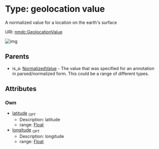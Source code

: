 
# Type: geolocation value


A normalized value for a location on the earth's surface

URI: [nmdc:GeolocationValue](https://microbiomedata/meta/GeolocationValue)


![img](http://yuml.me/diagram/nofunky;dir:TB/class/\[NormalizedValue]^-\[GeolocationValue&#124;latitude:float%20%3F;longitude:float%20%3F])

## Parents

 *  is_a: [NormalizedValue](NormalizedValue.md) - The value that was specified for an annotation in parsed/normalized form. This could be a range of different types.

## Attributes


### Own

 * [latitude](latitude.md)  <sub>OPT</sub>
    * Description: latitude
    * range: [Float](types/Float.md)
 * [longitude](longitude.md)  <sub>OPT</sub>
    * Description: longitude
    * range: [Float](types/Float.md)
